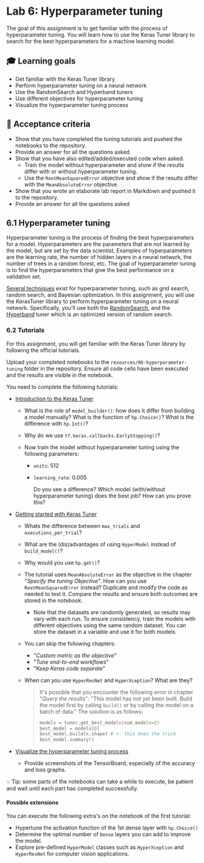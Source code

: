 # Lab 6: Hyperparameter tuning

The goal of this assignment is to get familiar with the process of hyperparameter tuning. You will learn how to use the Keras Tuner library to search for the best hyperparameters for a machine learning model.

## :mortar_board: Learning goals

- Get familiar with the Keras Tuner library
- Perform hyperparameter tuning on a neural network
- Use the RandomSearch and Hyperband tuners
- Use different objectives for hyperparameter tuning
- Visualize the hyperparameter tuning process

## :memo: Acceptance criteria

- Show that you have completed the tuning tutorials and pushed the notebooks to the repository.
- Provide an answer for all the questions asked.
- Show that you have also edited/added/executed code when asked.
  - Train the model without hyperparameter and show if the results differ with or without hyperparameter tuning.
  - Use the `RootMeanSquaredError` objective and show if the results differ with the `MeanAbsoluteError` objective.
- Show that you wrote an elaborate lab report in Markdown and pushed it to the repository.
- Provide an answer for all the questions asked

## 6.1 Hyperparameter tuning

Hyperparameter tuning is the process of finding the best hyperparameters for a model. Hyperparameters are the parameters that are not learned by the model, but are set by the data scientist. Examples of hyperparameters are the learning rate, the number of hidden layers in a neural network, the number of trees in a random forest, etc. The goal of hyperparameter tuning is to find the hyperparameters that give the best performance on a validation set.

[Several techniques](https://keras.io/api/keras_tuner/tuners/) exist for hyperparameter tuning, such as grid search, random search, and Bayesian optimization. In this assignment, you will use the KerasTuner library to perform hyperparameter tuning on a neural network. Specifically, you'll use both the [RandomSearch](https://keras.io/api/keras_tuner/tuners/random/), and the [Hyperband](https://arxiv.org/pdf/1603.06560) tuner which is an optimized version of random search.

### 6.2 Tutorials

For this assignment, you will get familiar with the Keras Tuner library by following the official tutorials.

Upload your completed notebooks to the `resources/06-hyperparameter-tuning` folder in the repository. Ensure all code cells have been executed and the results are visible in the notebook.

You need to complete the following tutorials:

- [Introduction to the Keras Tuner](https://www.tensorflow.org/tutorials/keras/keras_tuner)

  - What is the role of `model_builder()`: how does it differ from building a model manually? What is the function of `hp.Choice()`? What is the difference with `hp.Int()`?
  - Why do we use `tf.keras.callbacks.EarlyStopping()`?
  - Now train the model without hyperparameter tuning using the following parameters:

    - `units`: 512
    - `learning_rate`: 0.005

      Do you see a difference? Which model (with/without hyperparameter tuning) does the best job? How can you prove this?

- [Getting started with Keras Tuner](https://keras.io/guides/keras_tuner/getting_started/)

  - Whats the difference between `max_trials` and `executions_per_trial`?
  - What are the (dis)advantages of using `HyperModel` instead of `build_model()`?
  - Why would you use `hp.get()`?
  - The tutorial uses `MeanAbsoluteError` as the objective in the chapter "_Specify the tuning Objective_". How can you use `RootMeanSquaredError` instead? Duplicate and modify the code as needed to test it. Compare the results and ensure both outcomes are stored in the notebook.
    - Note that the datasets are randomly generated, so results may vary with each run. To ensure consistency, train the models with different objectives using the same random dataset. You can store the dataset in a variable and use it for both models.
  - You can skip the following chapters:
    - "_Custom metric as the objective_"
    - "_Tune end-to-end workflows_"
    - "_Keep Keras code separate_"
  - When can you use `HyperResNet` and `HyperXception`? What are they?

    > It's possible that you encounter the following error in chapter "_Query the results_": "This model has not yet been built. Build the model first by calling `build()` or by calling the model on a batch of data."
    > The solution is as follows:
    >
    > ```python
    > models = tuner.get_best_models(num_models=2)
    > best_model = models[0]
    > best_model.build(x.shape) # <- this does the trick
    > best_model.summary()
    > ```

- [Visualize the hyperparameter tuning process](https://keras.io/guides/keras_tuner/visualize_tuning/)

  - Provide screenshots of the TensorBoard, especially of the accuracy and loss graphs.

:bulb: Tip: some parts of the notebooks can take a while to execute, be patient and wait until each part has completed successfully.

#### Possible extensions

You can execute the following extra's on the notebook of the first tutorial:

- Hypertune the activation function of the 1st dense layer with `hp.Choice()`
- Determine the optimal number of `Dense` layers you can add to improve the model.
- Explore pre-defined `HyperModel` classes such as `HyperXception` and `HyperResNet` for computer vision applications.
